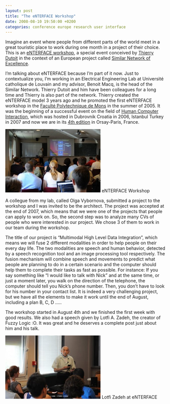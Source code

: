 ```yaml
---
layout: post
title: "The eNTERFACE Workshop"
date: 2008-08-10 19:50:00 +0200
categories: conference europe research user interface
---
```


Imagine an event where people from different parts of the world meet in a great touristic place to work during one month in a project of their choice. This is an [eNTERFACE workshop](http://www.enterface.net), a special event conceived by [Thierry Dutoit](http://tcts.fpms.ac.be/~dutoit/) in the context of an European project called [Similar Network of Excellence](http://www.similar.cc/).

I’m talking about eNTERFACE because I’m part of it now. Just to contextualize you, I’m working in an Electrical Engineering Lab at Université catholique de Louvain and my advisor, Benoit Macq, is the head of the Similar Network. Thierry Dutoit and him have been colleagues for a long time and Thierry is also part of the network. Thierry created the eNTERFACE model 3 years ago and he promoted the first eNTERFACE workshop in the [Faculté Polytechnique de Mons](http://www.fpms.ac.be/) in the summer of 2005. It was the beginning of a successful event on the field of [Human Computer Interaction](http://en.wikipedia.org/wiki/Human-computer_interaction), which was hosted in Dubrovnik Croatia in 2006, Istanbul Turkey in 2007 and now we are in its [4th edition](http://enterface08.limsi.fr) in Orsay-Paris, France.

![PIE_0304-300x199.jpg](/images/posts/PIE_0304-300x199.jpg) eNTERFACE Workshop

A collegue from my lab, called Olga Vybornova, submitted a project to the workshop and I was invited to be the architect. The project was accepted at the end of 2007, which means that we were one of the projects that people can apply to work on. So, the second step was to analyze many CVs of people who were interested in our project. We chose 3 of them to work in our team during the workshop.

The title of our project is “Multimodal High Level Data Integration”, which means we will fuse 2 different modalities in order to help people on their every day life. The two modalities are speech and human behavior, detected by a speech recognition tool and an image processing tool respectively. The fusion mechanism will combine speech and movements to predict what people are planning to do in a certain scenario and the computer should help them to complete their tasks as fast as possible. For instance: If you say something like “I would like to talk with Nick” and at the same time, or just a moment later, you walk on the direction of the telephone, the computer should tell you Nick’s phone number. Then, you don’t have to look for his number in your contact list. It is indeed a very challenging project, but we have all the elements to make it work until the end of August, including a plan B, C, D …..

The workshop started in August 4th and we finished the first week with good results. We also had a speech given by Lotfi A. Zadeh, the creator of Fuzzy Logic :O. It was great and he deserves a complete post just about him and his talk.

![PIE_0288-300x199.jpg](/images/posts/PIE_0288-300x199.jpg) Lotfi Zadeh at eNTERFACE